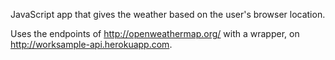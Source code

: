 JavaScript app that gives the weather based on the user's browser location.

Uses the endpoints of http://openweathermap.org/ with a wrapper, on http://worksample-api.herokuapp.com.

 
